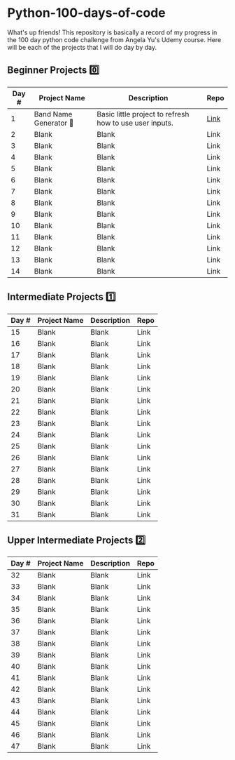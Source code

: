 # Python-100-days-of-code
What's up friends! This repository is basically a record of my progress in the 100 day python code challenge from Angela Yu's Udemy course. Here will be each of the projects that I will do day by day.

## **Beginner Projects 0️⃣**

| Day #         | Project Name         | Description   | Repo          |
| ------------- | -------------        | ------------- | ------------- |
| 1             | Band Name Generator 🥁 | Basic little project to refresh how to use user inputs.  | [Link](https://github.com/emmoscript/Python-100-days-of-code/blob/61f8e6947373690198a44deb77e1fbcb637e6a58/Beginner/Day%201/main.py)  |
| 2             | Blank         | Blank  | Link  |
| 3             | Blank         | Blank  | Link  |
| 4             | Blank         | Blank  | Link  |
| 5             | Blank         | Blank  | Link  |
| 6             | Blank         | Blank  | Link  |
| 7             | Blank         | Blank  | Link  |
| 8             | Blank         | Blank  | Link  |
| 9             | Blank         | Blank  | Link  |
| 10            | Blank         | Blank  | Link  |
| 11            | Blank         | Blank  | Link  |
| 12            | Blank         | Blank  | Link  |
| 13            | Blank         | Blank  | Link  |
| 14            | Blank         | Blank  | Link  |

## **Intermediate Projects 1️⃣**

| Day #         | Project Name         | Description   | Repo          |
| ------------- | -------------        | ------------- | ------------- |
| 15            | Blank                | Blank         | Link          |
| 16            | Blank                | Blank         | Link          |
| 17            | Blank                | Blank         | Link          |
| 18            | Blank                | Blank         | Link          |
| 19            | Blank                | Blank         | Link          |
| 20            | Blank                | Blank         | Link          |
| 21            | Blank                | Blank         | Link          |
| 22            | Blank                | Blank         | Link          |
| 23            | Blank                | Blank         | Link          |
| 24            | Blank                | Blank         | Link          |
| 25            | Blank                | Blank         | Link          |
| 26            | Blank                | Blank         | Link          |
| 27            | Blank                | Blank         | Link          |
| 28            | Blank                | Blank         | Link          |
| 29            | Blank                | Blank         | Link          |
| 30            | Blank                | Blank         | Link          |
| 31            | Blank                | Blank         | Link          |

## **Upper Intermediate Projects 2️⃣**

| Day #         | Project Name         | Description   | Repo          |
| ------------- | -------------        | ------------- | ------------- |
| 32            | Blank                | Blank         | Link          |
| 33            | Blank                | Blank         | Link          |
| 34            | Blank                | Blank         | Link          |
| 35            | Blank                | Blank         | Link          |
| 36            | Blank                | Blank         | Link          |
| 37            | Blank                | Blank         | Link          |
| 38            | Blank                | Blank         | Link          |
| 39            | Blank                | Blank         | Link          |
| 40            | Blank                | Blank         | Link          |
| 41            | Blank                | Blank         | Link          |
| 42            | Blank                | Blank         | Link          |
| 43            | Blank                | Blank         | Link          |
| 44            | Blank                | Blank         | Link          |
| 45            | Blank                | Blank         | Link          |
| 46            | Blank                | Blank         | Link          |
| 47            | Blank                | Blank         | Link          |

